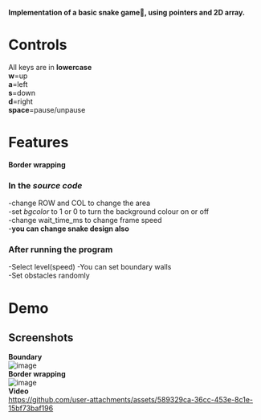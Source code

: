 **Implementation of a basic snake game🐍, using pointers and 2D array.**  
# Controls  
All keys are in **lowercase**  
**w**=up  
**a**=left  
**s**=down  
**d**=right  
**space**=pause/unpause  
# Features  
**Border wrapping**
### In the *source code*  
-change ROW and COL to change the area  
-set *bgcolor* to 1 or 0 to turn the background colour on or off  
-change wait_time_ms to change frame speed  
-**you can change snake design also**  
### After running the program  
-Select level(speed)
-You can set boundary walls  
-Set obstacles randomly  
# Demo  
## Screenshots 
**Boundary**  
![image](https://github.com/user-attachments/assets/887853fe-74a2-47b1-8c2a-3c1d0fb2f68b)  
**Border wrapping**  
![image](https://github.com/user-attachments/assets/63a1ca6c-6770-4968-a0b5-cce786c88f1d)  
**Video**  
https://github.com/user-attachments/assets/589329ca-36cc-453e-8c1e-15bf73baf196


